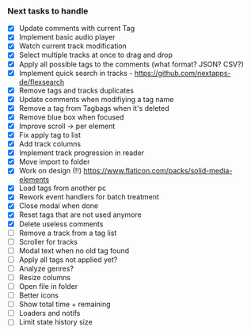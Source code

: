 ### Next tasks to handle

- [x] Update comments with current Tag
- [x] Implement basic audio player
- [x] Watch current track modification
- [x] Select multiple tracks at once to drag and drop
- [x] Apply all possible tags to the comments (what format? JSON? CSV?)
- [x] Implement quick search in tracks - https://github.com/nextapps-de/flexsearch
- [x] Remove tags and tracks duplicates
- [x] Update comments when modifiying a tag name
- [x] Remove a tag from Tagbags when it's deleted
- [x] Remove blue box when focused
- [x] Improve scroll -> per element
- [x] Fix apply tag to list
- [x] Add track columns
- [x] Implement track progression in reader
- [x] Move import to folder
- [x] Work on design (!!) https://www.flaticon.com/packs/solid-media-elements
- [x] Load tags from another pc
- [x] Rework event handlers for batch treatment
- [x] Close modal when done
- [x] Reset tags that are not used anymore
- [x] Delete useless comments
- [ ] Remove a track from a tag list
- [ ] Scroller for tracks
- [ ] Modal text when no old tag found
- [ ] Apply all tags not applied yet?
- [ ] Analyze genres?
- [ ] Resize columns
- [ ] Open file in folder
- [ ] Better icons
- [ ] Show total time + remaining
- [ ] Loaders and notifs
- [ ] Limit state history size
